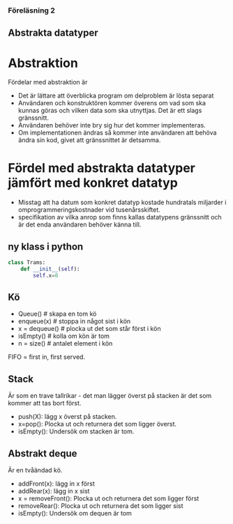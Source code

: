 ### Föreläsning 2

## Abstrakta datatyper

# Abstraktion
Fördelar med abstraktion är
* Det är lättare att överblicka program om delproblem är lösta separat
* Användaren och konstruktören kommer överens om vad som ska kunnas göras och vilken data som ska utnyttjas. Det är ett slags gränssnitt.
* Användaren behöver inte bry sig hur det kommer implementeras.
* Om implementationen ändras så kommer inte användaren att behöva ändra sin kod, givet att gränssnittet är detsamma.

# Fördel med abstrakta datatyper jämfört med konkret datatyp
* Misstag att ha datum som konkret datatyp kostade hundratals miljarder i omprogrammeringskostnader vid tusenårsskiftet.
* specifikation av vilka anrop som finns kallas datatypens gränssnitt och är det enda användaren behöver känna till.

## ny klass i python
```python
class Trams:
    def __init__(self):  
        self.x=0
```




## Kö

* Queue()                 # skapa en tom kö
* enqueue(x)          # stoppa in något sist i kön
* x = dequeue()     # plocka ut det som står först i kön
* isEmpty()              # kolla om kön är tom
* n = size()                        # antalet element i kön

FIFO = first in, first served. 


## Stack

Är som en trave tallrikar - det man lägger överst på stacken är det som kommer att tas bort först.

* push(X): lägg x överst på stacken.
* x=pop(): Plocka ut och returnera det som ligger överst.
* isEmpty(): Undersök om stacken är tom.

## Abstrakt deque

Är en tvåändad kö. 
* addFront(x): lägg in x först
* addRear(x): lägg in x sist
* x = removeFront(): Plocka ut och returnera det som ligger först
* removeRear(): Plocka ut och returnera det som ligger sist
* isEmpty(): Undersök om dequen är tom